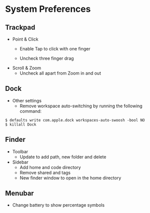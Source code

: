 # System Preferences

## Trackpad

* Point & Click
  * Enable Tap to click with one finger

  * Uncheck three finger drag
* Scroll & Zoom
  * Uncheck all apart from Zoom in and out

## Dock

* Other settings
  * Remove workspace auto-switching by running the following command:

```
$ defaults write com.apple.dock workspaces-auto-swoosh -bool NO
$ killall Dock
```

## Finder

* Toolbar
  * Update to add path, new folder and delete
* Sidebar
  * Add home and code directory
  * Remove shared and tags
  * New finder window to open in the home directory

## Menubar

* Change battery to show percentage symbols



